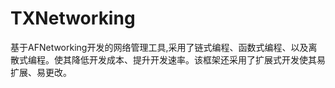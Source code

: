# TXNetworking
基于AFNetworking开发的网络管理工具,采用了链式编程、函数式编程、以及离散式编程。使其降低开发成本、提升开发速率。该框架还采用了扩展式开发使其易扩展、易更改。
